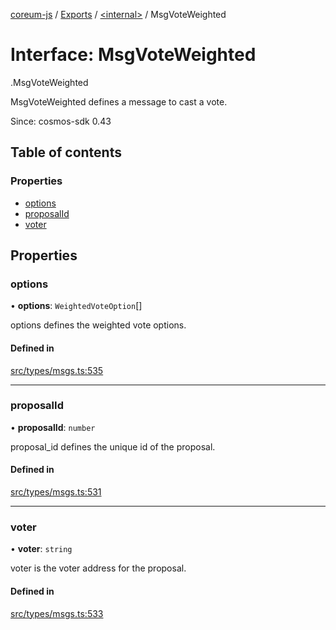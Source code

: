 [coreum-js](../README.md) / [Exports](../modules.md) / [<internal\>](../modules/internal_.md) / MsgVoteWeighted

# Interface: MsgVoteWeighted

[<internal>](../modules/internal_.md).MsgVoteWeighted

MsgVoteWeighted defines a message to cast a vote.

Since: cosmos-sdk 0.43

## Table of contents

### Properties

- [options](internal_.MsgVoteWeighted.md#options)
- [proposalId](internal_.MsgVoteWeighted.md#proposalid)
- [voter](internal_.MsgVoteWeighted.md#voter)

## Properties

### options

• **options**: `WeightedVoteOption`[]

options defines the weighted vote options.

#### Defined in

[src/types/msgs.ts:535](https://github.com/PyramydLabs/coreum-js/blob/1b17c7f/src/types/msgs.ts#L535)

___

### proposalId

• **proposalId**: `number`

proposal_id defines the unique id of the proposal.

#### Defined in

[src/types/msgs.ts:531](https://github.com/PyramydLabs/coreum-js/blob/1b17c7f/src/types/msgs.ts#L531)

___

### voter

• **voter**: `string`

voter is the voter address for the proposal.

#### Defined in

[src/types/msgs.ts:533](https://github.com/PyramydLabs/coreum-js/blob/1b17c7f/src/types/msgs.ts#L533)
